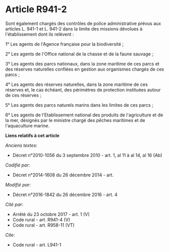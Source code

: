 # Article R941-2

Sont également chargés des contrôles de police administrative prévus aux articles L. 941-1 et L. 941-2 dans la limite des
missions dévolues à l'établissement dont ils relèvent : 

1° Les agents de l'Agence française pour la biodiversité ; 

2° Les agents de l'Office national de la chasse et de la faune sauvage ; 

3° Les agents des parcs nationaux, dans la zone maritime de ces parcs et des réserves naturelles confiées en gestion aux
organismes chargés de ces parcs ; 

4° Les agents des réserves naturelles, dans la zone maritime de ces réserves et, le cas échéant, des périmètres de protection
instituées autour de ces réserves ; 

5° Les agents des parcs naturels marins dans les limites de ces parcs ; 

6° Les agents de l'Etablissement national des produits de l'agriculture et de la mer, désignés par le ministre chargé des
pêches maritimes et de l'aquaculture marine.

**Liens relatifs à cet article**

_Anciens textes_:

  - Décret n°2010-1056 du 3 septembre 2010 - art. 1, al 11 à al 14, al 16  (Ab)

_Codifié par_:

  - Décret n°2014-1608 du 26 décembre 2014 - art.

_Modifié par_:

  - Décret n°2016-1842 du 26 décembre 2016 - art. 4

_Cité par_:

  - Arrêté du 23 octobre 2017 - art. 1 (V)
  - Code rural - art. R941-4 (V)
  - Code rural - art. R958-11 (VT)

_Cite_:

  - Code rural - art. L941-1

